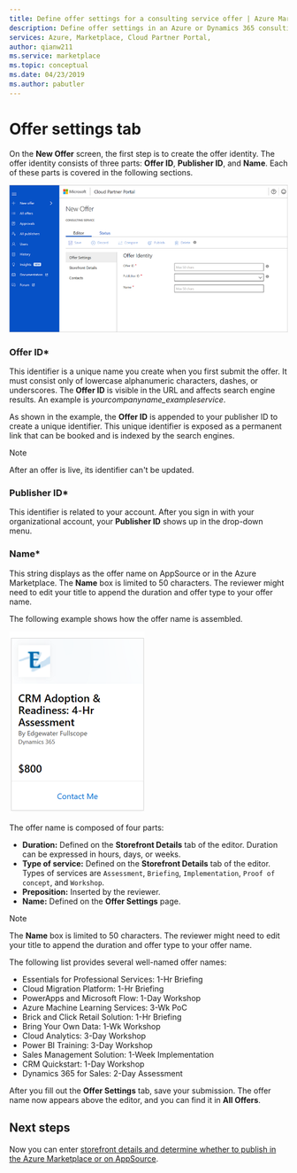 ```yaml
---
title: Define offer settings for a consulting service offer | Azure Marketplace 
description: Define offer settings in an Azure or Dynamics 365 consulting service offer in the Cloud Partner Portal for the Azure Marketplace.
services: Azure, Marketplace, Cloud Partner Portal, 
author: qianw211
ms.service: marketplace
ms.topic: conceptual
ms.date: 04/23/2019
ms.author: pabutler
---
```


# Offer settings tab

On the **New Offer** screen, the first step is to create the offer identity. The offer identity consists of three parts: **Offer ID**, **Publisher ID**, and **Name**. Each of these parts is covered in the following sections.

![Create a new consulting service offer - Offer Settings tab](media/consultingoffer-settings-tab.png)


### Offer ID*

This identifier is a unique name you create when you first submit the offer. It must consist only of lowercase alphanumeric characters, dashes, or underscores. The **Offer ID** is visible in the URL and affects search engine results. An example is *yourcompanyname_exampleservice*.

As shown in the example, the **Offer ID** is appended to your publisher ID to create a unique identifier. This unique identifier is exposed as a permanent link that can be booked and is indexed by the search engines.

>[!Note]
>After an offer is live, its identifier can't be updated.


### Publisher ID*

This identifier is related to your account. After you sign in with your organizational account, your **Publisher ID** shows up in the drop-down menu.


### Name*

This string displays as the offer name on AppSource or in the Azure Marketplace. The **Name** box is limited to 50 characters. The reviewer might need to edit your title to append the duration and offer type to your offer name.

The following example shows how the offer name is assembled. 

![Create a new consulting service offer](media/cppsampleconsultingoffer.png)

The offer name is composed of four parts:

-   **Duration:** Defined on the **Storefront Details** tab of the editor. Duration can be expressed in hours, days, or weeks.
-   **Type of service:** Defined on the **Storefront Details** tab of the editor. Types of services are `Assessment`, `Briefing`, `Implementation`, `Proof of concept`, and `Workshop`.
-   **Preposition:** Inserted by the reviewer.
-   **Name:** Defined on the **Offer Settings** page.

>[!Note]
>The **Name** box is limited to 50 characters. The reviewer might need to edit your title to append the duration and offer type to your offer name.

The following list provides several well-named offer names:

-   Essentials for Professional Services: 1-Hr Briefing
-   Cloud Migration Platform: 1-Hr Briefing
-   PowerApps and Microsoft Flow: 1-Day Workshop
-   Azure Machine Learning Services: 3-Wk PoC
-   Brick and Click Retail Solution: 1-Hr Briefing
-   Bring Your Own Data: 1-Wk Workshop
-   Cloud Analytics: 3-Day Workshop
-   Power BI Training: 3-Day Workshop
-   Sales Management Solution: 1-Week Implementation
-   CRM Quickstart: 1-Day Workshop
-   Dynamics 365 for Sales: 2-Day Assessment

After you fill out the **Offer Settings** tab, save your submission. The offer name now appears above the editor, and you can find it in **All Offers**.

## Next steps

Now you can enter [storefront details and determine whether to publish in the Azure Marketplace or on AppSource](./cpp-consulting-service-storefront-details.md).
